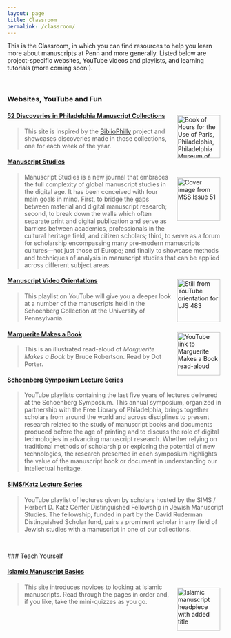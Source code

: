 ```yaml
---
layout: page
title: Classroom
permalink: /classroom/
---
```


This is the Classroom, in which you can find resources to help you learn more about manuscripts at Penn and more generally. Listed below are project-specific websites, YouTube videos and playlists, and learning tutorials (more coming soon!).
<p>&nbsp;</p>

### Websites, YouTube and Fun
[<img style="padding: 10px" align="right" height="100" src="/sims-instruction/images/52_disc.jpg" alt="Book of Hours for the Use of Paris, Philadelphia, Philadelphia Museum of Art, 1945-65–5, p. 351, retouched miniature of Saint Michael">](https://bibliophilly.pacscl.org/category/fifty-two-discoveries/ "52 Discoveries")
#### [52 Discoveries in Philadelphia Manuscript Collections](https://bibliophilly.pacscl.org/category/fifty-two-discoveries/)

>This site is inspired by the [BiblioPhilly](http://bibliophilly.library.upenn.edu/) project and showcases discoveries made in those collections, one for each week of the year.

#### [Manuscript Studies](https://mss.pennpress.org/home)
[<img style="padding: 10px" align="right" height="100" src="/sims-instruction/images/mss-51cover.jpg" alt="Cover image from MSS Issue 51">](https://mss.pennpress.org/home "Manuscript Studies")

> Manuscript Studies is a new journal that embraces the full complexity of global manuscript studies in the digital age. It has been conceived with four main goals in mind. First, to bridge the gaps between material and digital manuscript research; second, to break down the walls which often separate print and digital publication and serve as barriers between academics, professionals in the cultural heritage field, and citizen scholars; third, to serve as a forum for scholarship encompassing many pre-modern manuscripts cultures—not just those of Europe; and finally to showcase methods and techniques of analysis in manuscript studies that can be applied across different subject areas.

[<img style="padding: 10px" align="right" height="100" src="/sims-instruction/images/orientations.jpg" alt="Still from YouTube orientation for LJS 483">](https://www.youtube.com/playlist?list=PL8e3GREu0zuArF1rYG2JgKxWb_Kp_zmoT "Video Orientations")

#### [Manuscript Video Orientations](https://www.youtube.com/playlist?list=PL8e3GREu0zuArF1rYG2JgKxWb_Kp_zmoT)

>This playlist on YouTube will give you a deeper look at a number of the manuscripts held in the Schoenberg Collection at the University of Pennsylvania.

[<img style="padding: 10px" align="right" height="100" src="http://img.youtube.com/vi/cBjU3UZbUeM/0.jpg" alt="YouTube link to Marguerite Makes a Book read-aloud">](https://www.youtube.com/watch?v=cBjU3UZbUeM&feature=youtu.be "Read-Aloud")

#### [Marguerite Makes a Book](https://youtu.be/cBjU3UZbUeM)
>This is an illustrated read-aloud of *Marguerite Makes a Book* by Bruce Robertson. Read by Dot Porter.

#### [Schoenberg Symposium Lecture Series](https://www.youtube.com/user/SchoenbergInstitute/playlists?view=50&sort=dd&shelf_id=13)
> YouTube playlists containing the last five years of lectures delivered at the Schoenberg Symposium. This annual symposium, organized in partnership with the Free Library of Philadelphia, brings together scholars from around the world and across disciplines to present research related to the study of manuscript books and documents produced before the age of printing and to discuss the role of digital technologies in advancing manuscript research. Whether relying on traditional methods of scholarship or exploring the potential of new technologies, the research presented in each symposium highlights the value of the manuscript book or document in understanding our intellectual heritage.

#### [SIMS/Katz Lecture Series](https://www.youtube.com/playlist?list=PL8e3GREu0zuAjwQ0AXFYyRTg9Q6yf7LpU)
> YouTube playlist of lectures given by scholars hosted by the SIMS / Herbert D. Katz Center Distinguished Fellowship in Jewish Manuscript Studies. The fellowship, funded in part by the David Ruderman Distinguished Scholar fund, pairs a prominent scholar in any field of Jewish studies with a manuscript in one of our collections.

<p>&nbsp;</p>
### Teach Yourself

#### [Islamic Manuscript Basics](https://kislakcenter.github.io/islamicmss/)
[<img style="padding: 10px" align="right" height="100" src="/sims-instruction/images/basics.jpg" alt="Islamic manuscript headpiece with added title">](https://kislakcenter.github.io/islamicmss/ "Islamic Mss Basics")
>This site introduces novices to looking at Islamic manuscripts. Read through the pages in order and, if you like, take the mini-quizzes as you go.
